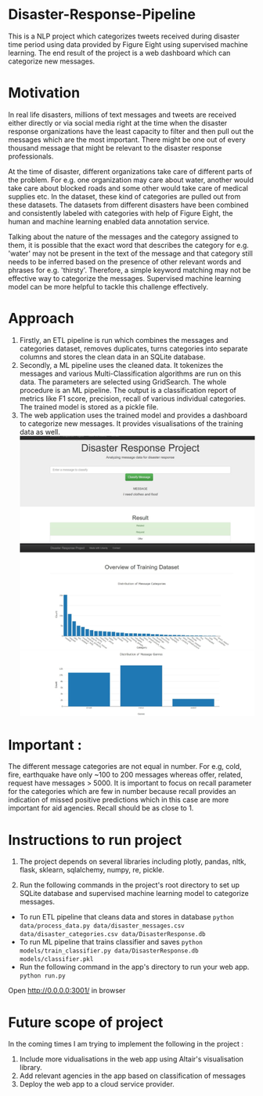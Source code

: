 # Disaster-Response-Pipeline
This is a NLP project which categorizes tweets received during disaster time period using data provided by Figure Eight using
supervised machine learning. The end result of the project is a web dashboard which can categorize new messages.

# Motivation
In real life disasters, millions of text messages and tweets are received either directly or via social media right at the time when the disaster response organizations have the least capacity to filter and then pull out the messages which are the most important. There might be one out of every thousand message that might be relevant to the disaster response professionals.

At the time of disaster, different organizations take care of different parts of the problem. For e.g. one organization may care about water, another would take care about blocked roads and some other would take care of medical supplies etc. In the dataset, these kind of categories are pulled out from these datasets. The datasets from different disasters have been combined and consistently labeled with categories with help of Figure Eight, the human and machine learning enabled data annotation service.

Talking about the nature of the messages and the category assigned to them, it is possible that the exact word that describes the category for e.g. 'water' may not be present in the text of the message and that category still needs to be inferred based on the presence of other relevant words and phrases for e.g. 'thirsty'. Therefore, a simple keyword matching may not be effective way to categorize the messages. Supervised machine learning model can be more helpful to tackle this challenge effectively.

# Approach
1. Firstly, an ETL pipeline is run which combines the messages and categories dataset, removes duplicates, turns categories into
separate columns and stores the clean data in an SQLite database.
2. Secondly, a ML pipeline uses the cleaned data. It tokenizes the messages and various Multi-Classification algorithms are run on this 
data. The parameters are selected using GridSearch. The whole procedure is an ML pipeline. The output is a classification report 
of metrics like F1 score, precision, recall of various individual categories. The trained model is stored as a pickle file.
3. The web application uses the trained model and provides a dashboard to categorize new messages. It provides visualisations of the training data as well.
![Web application](https://github.com/lrakla/Disaster-Response-Pipeline/blob/master/Web%20application%20dahboard.jpg?raw=True "Web application")
![Message categories](https://github.com/lrakla/Disaster-Response-Pipeline/blob/master/Bar%20plot%20of%20message%20categories.jpg?raw=True "Message Categories")
![Message Genres](https://github.com/lrakla/Disaster-Response-Pipeline/blob/master/Bar%20plot%20of%20message%20genres.jpg?raw=True "Message genres")

# Important :
The different message categories are not equal in number. For e.g, cold, fire, earthquake have only ~100 to 200 messages whereas offer, related, request have messages > 5000. It is important to focus on recall parameter for the categories which are few in number because
recall provides an indication of missed positive predictions which in this case are more important for aid agencies. Recall should be as close to 1.

# Instructions to run project
1. The project depends on several libraries including plotly, pandas, nltk, flask, sklearn, sqlalchemy, numpy, re, pickle.

2. Run the following commands in the project's root directory to set up SQLite database and supervised machine learning model to categorize messages.
 - To run ETL pipeline that cleans data and stores in database ```python data/process_data.py data/disaster_messages.csv data/disaster_categories.csv data/DisasterResponse.db```
 - To run ML pipeline that trains classifier and saves ```python models/train_classifier.py data/DisasterResponse.db models/classifier.pkl```
 - Run the following command in the app's directory to run your web app. ```python run.py```

Open http://0.0.0.0:3001/ in browser

# Future scope of project
In the coming times I am trying to implement the following in the project :
1. Include more vidualisations in the web app using Altair's visualisation library.
2. Add relevant agencies in the app based on classification of messages
3. Deploy the web app to a cloud service provider.

